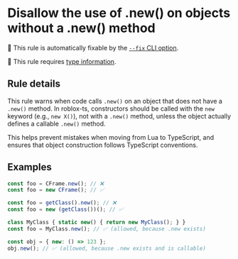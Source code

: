# Disallow the use of .new() on objects without a .new() method

🔧 This rule is automatically fixable by the [`--fix` CLI option](https://eslint.org/docs/latest/user-guide/command-line-interface#--fix).

💭 This rule requires [type information](https://typescript-eslint.io/linting/typed-linting).

<!-- end auto-generated rule header -->
<!-- Do not manually modify this header. Run: `npm run eslint-docs` -->

## Rule details

This rule warns when code calls `.new()` on an object that does not have a `.new()` method. In roblox-ts, constructors should be called with the `new` keyword (e.g., `new X()`), not with a `.new()` method, unless the object actually defines a callable `.new()` method.

This helps prevent mistakes when moving from Lua to TypeScript, and ensures that object construction follows TypeScript conventions.

## Examples

```js
const foo = CFrame.new(); // ❌
const foo = new CFrame(); // ✅
```

```js
const foo = getClass().new(); // ❌
const foo = new (getClass())(); // ✅
```

```js
class MyClass { static new() { return new MyClass(); } }
const foo = MyClass.new(); // ✅ (allowed, because .new exists)
```

```js
const obj = { new: () => 123 };
obj.new(); // ✅ (allowed, because .new exists and is callable)
```
